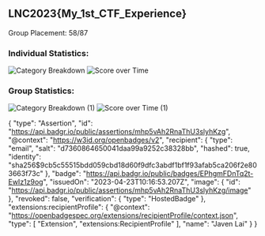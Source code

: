 ## LNC2023{My_1st_CTF_Experience}
Group Placement: 58/87

### Individual Statistics:
![Category Breakdown](https://user-images.githubusercontent.com/107395637/232308388-71a33710-e225-4183-9b08-604f1d49e46e.png)
![Score over Time](https://user-images.githubusercontent.com/107395637/232308395-961e9f8c-2a34-44b1-8e25-b04bffe35c58.png)

### Group Statistics:
![Category Breakdown (1)](https://user-images.githubusercontent.com/107395637/232308518-11205ac9-2225-4ded-9d9c-582b53c1368a.png)
![Score over Time (1)](https://user-images.githubusercontent.com/107395637/232308522-ac99de93-db3c-4648-9d51-37f9401e580f.png)

{
  "type": "Assertion",
  "id": "https://api.badgr.io/public/assertions/mhp5vAh2RnaThU3slyhKzg",
  "@context": "https://w3id.org/openbadges/v2",
  "recipient": {
    "type": "email",
    "salt": "d7360864650041daa99a9252c38328bb",
    "hashed": true,
    "identity": "sha256$9cb5c55515bdd059cbd18d60f9dfc3abdf1bf1f93afab5ca206f2e803663f73c"
  },
  "badge": "https://api.badgr.io/public/badges/EPhgmFDnTq2t-EwIz1z9og",
  "issuedOn": "2023-04-23T10:16:53.207Z",
  "image": {
    "id": "https://api.badgr.io/public/assertions/mhp5vAh2RnaThU3slyhKzg/image"
  },
  "revoked": false,
  "verification": {
    "type": "HostedBadge"
  },
  "extensions:recipientProfile": {
    "@context": "https://openbadgespec.org/extensions/recipientProfile/context.json",
    "type": [
      "Extension",
      "extensions:RecipientProfile"
    ],
    "name": "Javen Lai"
  }
}
